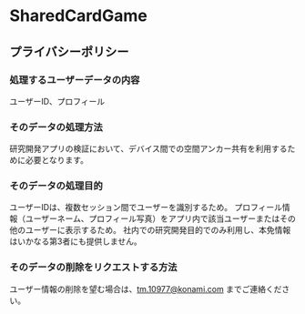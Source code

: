 # SharedCardGame

## プライバシーポリシー

### 処理するユーザーデータの内容
ユーザーID、プロフィール

### そのデータの処理方法
研究開発アプリの検証において、デバイス間での空間アンカー共有を利用するために必要となります。

### そのデータの処理目的
ユーザーIDは、複数セッション間でユーザーを識別するため。
プロフィール情報（ユーザーネーム、プロフィール写真）をアプリ内で該当ユーザーまたはその他のユーザーに表示するため。
社内での研究開発目的でのみ利用し、本免情報はいかなる第3者にも提供しません。

### そのデータの削除をリクエストする方法
ユーザー情報の削除を望む場合は、tm.10977@konami.com までご連絡ください。
